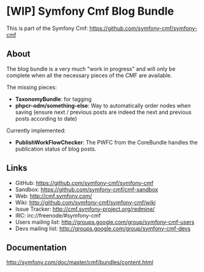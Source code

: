 [WIP] Symfony Cmf Blog Bundle
=============================

This is part of the Symfony Cmf: <https://github.com/symfony-cmf/symfony-cmf>

## About

The blog bundle is a very much "work in progress" and will only be complete
when all the necessary pieces of the CMF are available.

The missing pieces:

* **TaxonomyBundle**: for tagging
* **phpcr-odm/something-else**: Way to automatically order nodes when saving
  (ensure next / previous posts are indeed the next and previous posts
  according to date)

Currently implemented:

* **PublishWorkFlowChecker**: The PWFC from the CoreBundle handles the
  publication status of blog posts.

## Links

- GitHub: <https://github.com/symfony-cmf/symfony-cmf>
- Sandbox: <https://github.com/symfony-cmf/cmf-sandbox>
- Web: <http://cmf.symfony.com/>
- Wiki: <http://github.com/symfony-cmf/symfony-cmf/wiki>
- Issue Tracker: <http://cmf.symfony-project.org/redmine/>
- IRC: irc://freenode/#symfony-cmf
- Users mailing list: <http://groups.google.com/group/symfony-cmf-users>
- Devs mailing list: <http://groups.google.com/group/symfony-cmf-devs>

## Documentation

http://symfony.com/doc/master/cmf/bundles/content.html
